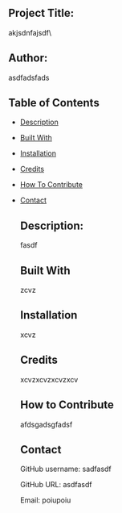 
  
  ## Project Title:

  akjsdnfajsdf\

  
  ## Author:
  
  asdfadsfads


  ## Table of Contents

- [Description](#description)
- [Built With](#builtwith)
- [Installation](#installation)
- [Credits](#credits)
- [How To Contribute](#how-to-contribute)
- [Contact](#contact)


  ## Description:

  fasdf


  ## Built With

  zcvz


  ## Installation

  xcvz


  ## Credits

  xcvzxcvzxcvzxcv


  ## How to Contribute

  afdsgadsgfadsf


  ## Contact

  GitHub username: sadfasdf

  GitHub URL: asdfasdf

  Email: poiupoiu


